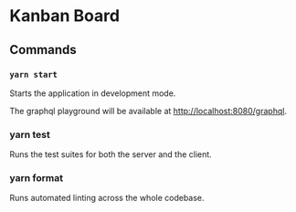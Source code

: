 # Kanban Board

## Commands

### `yarn start`

Starts the application in development mode.

The graphql playground will be available at <http://localhost:8080/graphql>.

### yarn test

Runs the test suites for both the server and the client.

### yarn format

Runs automated linting across the whole codebase.
